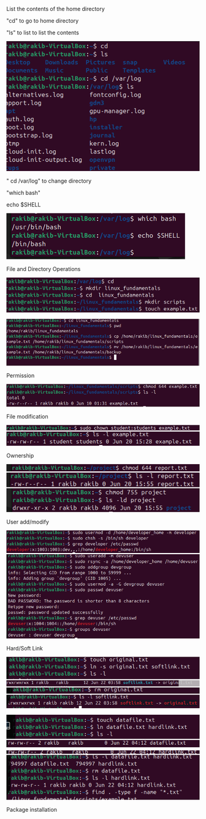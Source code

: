 List the contents of the home directory

"cd" to go to home directory

"ls" to list to list the contents

![](1.png)

" cd /var/log" to change directory 

"which bash"

echo $SHELL

![](2.png)

File and Directory Operations

![](3.png)


![](4.png)

Permission 

![](5.png)

File modification

![](6.png)
![](7.png)

Ownership

![](8.png)
![](9.png)
![](10.png)

User add/modify

![](11.png)
![](12.png)

Hard/Soft Link

![](13.png)
![](14.png)
![](15.png)
![](16.png)

![](17.png)
![](18.png)
![](19.png)
![](20.png)

Package installation